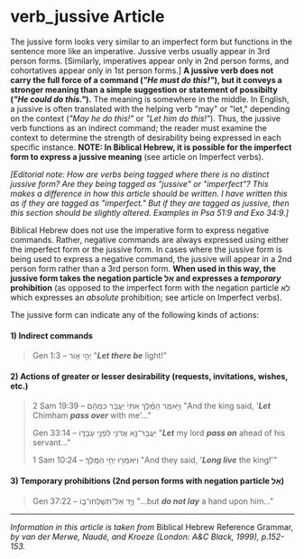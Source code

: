 # verb_jussive Article
The jussive form looks very similar to an imperfect form but functions in the sentence more like an imperative.  Jussive verbs usually appear in 3rd person forms.  [Similarly, imperatives appear only in 2nd person forms, and cohortatives appear only in 1st person forms.]  **A jussive verb does not carry the full force of a command (*"He must do this!"*), but it conveys a stronger meaning than a simple suggestion or statement of possibilty (*"He could do this."*).**  The meaning is somewhere in the middle.  In English, a jussive is often translated with the helping verb "may" or "let," depending on the context (*"May he do this!"* or *"Let him do this!"*).  Thus, the jussive verb functions as an indirect command; the reader must examine the context to determine the strength of desirability being expressed in each specific instance.  **NOTE: In Biblical Hebrew, it is possible for the imperfect form to express a jussive meaning** (see article on Imperfect verbs).

*[Editorial note: How are verbs being tagged where there is no distinct jussive form?  Are they being tagged as "jussive" or "imperfect"?  This makes a difference in how this article should be written.  I have written this as if they are tagged as "imperfect."  But if they are tagged as jussive, then this section should be slightly altered.  Examples in Psa 51:9 and Exo 34:9.]*

Biblical Hebrew does not use the imperative form to express negative commands.  Rather, negative commands are always expressed using either the imperfect form or the jussive form.  In cases where the jussive form is being used to express a negative command, the jussive will appear in a 2nd person form rather than a 3rd person form.  **When used in this way, the jussive form takes the negation particle אַל and expresses a *temporary* prohibition** (as opposed to the imperfect form with the negation particle לֹא which expresses an *absolute* prohibition; see article on Imperfect verbs).


The jussive form can indicate any of the following kinds of actions:

#### 1) Indirect commands

> Gen 1:3 –  יְהִ֣י א֑וֹר  "***Let there be*** light!"

#### 2) Actions of greater or lesser desirability (requests, invitations, wishes, etc.)

> 2 Sam 19:39 –  וַיֹּ֣אמֶר הַמֶּ֗לֶךְ אִתִּי֙ יַעֲבֹ֣ר כִּמְהָ֔ם  "And the king said, '***Let*** Chimham ***pass over*** with me'..."
> 
> Gen 33:14 –  יַעֲבָר־נָ֥א אֲדֹנִ֖י לִפְנֵ֣י עַבְדּ֑וֹ  "***Let*** my lord ***pass on*** ahead of his servant..."
> 
> 1 Sam 10:24 – וַיֹּאמְר֖וּ יְחִ֥י הַמֶּֽלֶךְ׃ "And they said, '***Long live*** the king!'"
> 

#### 3) Temporary prohibitions (2nd person forms with negation particle אַל)

> Gen 37:22 –  וְיָ֖ד אַל־תִּשְׁלְחוּ־ב֑וֹ  "...but ***do not lay*** a hand upon him..."


-----

*Information in this article is taken from* Biblical Hebrew Reference Grammar, *by van der Merwe, Naudé, and Kroeze (London: A&C Black, 1999), p.152-153.*